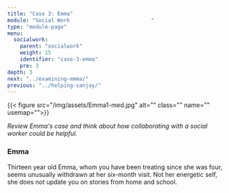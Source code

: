 ```yaml
---
title: "Case 3: Emma"
module: "Social Work                          "
type: "module-page"
menu:
  socialwork:
    parent: "socialwork"
    weight: 15
    identifier: "case-3-emma"
    pre: 3
depth: 3
next: "../examining-emma/"
previous: "../helping-sanjay/"
---
```

<div class="pageblock"><div class="right">{{< figure src="/img/assets/Emma1-med.jpg" alt="" class="" name="" usemap="">}}</div>
</div><div class="pageblock"><div class="maintext"><p><em>Review Emma's case and think about how collaborating with a social worker could be helpful.</em></p></div>
</div><div class="pageblock"><h3>Emma</h3><div class="maintext">
<p>Thirteen year old Emma, whom you have been treating since she was four, seems unusually withdrawn at her six-month visit. Not her energetic self, she does not update you on stories from home and school.</p><br/><br/><br/><br/><br/><br/><br/><br/></div>
</div>